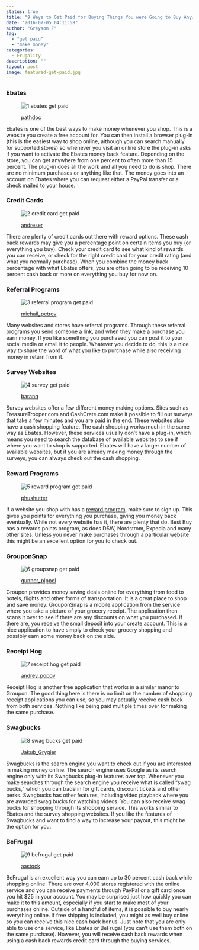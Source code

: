 ```yaml
---
status: true
title: "9 Ways to Get Paid for Buying Things You were Going to Buy Anyway"
date: "2016-07-05 04:11:58"
author: "Greyson F"
tag:
  - "get paid"
  - "make money"
categories:
  - Frugality
description: ""
layout: post
image: featured-get-paid.jpg
---
```


### Ebates

<figure aria-describedby="caption-attachment-3777" class="wp-caption alignnone" id="attachment_3777" style="width: 700px">

![1 ebates get paid](/posts/1-ebates-get-paid.jpg)<figcaption class="wp-caption-text" id="caption-attachment-3777">[pathdoc](https://www.shutterstock.com/pic-241332013/stock-photo-side-profile-happy-smiling-business-woman-working-online-on-computer-earning-money-dollar-bills.html)</figcaption></figure>

Ebates is one of the best ways to make money whenever you shop. This is a website you create a free account for. You can then install a browser plug-in (this is the easiest way to shop online, although you can search manually for supported stores) so whenever you visit an online store the plug-in asks if you want to activate the Ebates money back feature. Depending on the store, you can get anywhere from one percent to often more than 15 percent. The plug-in does all the work and all you need to do is shop. There are no minimum purchases or anything like that. The money goes into an account on Ebates where you can request either a PayPal transfer or a check mailed to your house.

### Credit Cards

<figure aria-describedby="caption-attachment-3779" class="wp-caption alignnone" id="attachment_3779" style="width: 700px">

![2 credit card get paid](/posts/2-credit-card-get-paid.jpg)<figcaption class="wp-caption-text" id="caption-attachment-3779">[andreser](https://www.shutterstock.com/pic-150264458/stock-photo-happy-couple-shopping-and-making-payment-with-a-credit-card.html)</figcaption></figure>

There are plenty of credit cards out there with reward options. These cash back rewards may give you a percentage point on certain items you buy (or everything you buy). Check your credit card to see what kind of rewards you can receive, or check for the right credit card for your credit rating (and what you normally purchase). When you combine the money back percentage with what Ebates offers, you are often going to be receiving 10 percent cash back or more on everything you buy for now on.

### Referral Programs

<figure aria-describedby="caption-attachment-3780" class="wp-caption alignnone" id="attachment_3780" style="width: 700px">

![3 referral program get paid](/posts/3-referral-program-get-paid.jpg)<figcaption class="wp-caption-text" id="caption-attachment-3780">[michail_petrov](https://www.shutterstock.com/pic-310240760/stock-photo--hand-writing-referral-program-with-red-marker-isolated-on-white-background-business-technology.html)</figcaption></figure>

Many websites and stores have referral programs. Through these referral programs you send someone a link, and when they make a purchase you earn money. If you like something you purchased you can post it to your social media or email it to people. Whatever you decide to do, this is a nice way to share the word of what you like to purchase while also receiving money in return from it.

### Survey Websites

<figure aria-describedby="caption-attachment-3781" class="wp-caption alignnone" id="attachment_3781" style="width: 700px">

![4 survey get paid](/posts/4-survey-get-paid.jpg)<figcaption class="wp-caption-text" id="caption-attachment-3781">[baranq](https://www.shutterstock.com/pic-176125589/stock-photo-male-student-taking-some-notes.html)</figcaption></figure>

Survey websites offer a few different money making options. Sites such as TreasureTrooper.com and CashCrate.com make it possible to fill out surveys that take a few minutes and you are paid in the end. These websites also have a cash shopping feature. The cash shopping works much in the same way as Ebates. However, these services usually don’t have a plug-in, which means you need to search the database of available websites to see if where you want to shop is supported. Ebates will have a larger number of available websites, but if you are already making money through the surveys, you can always check out the cash shopping.

### Reward Programs

<figure aria-describedby="caption-attachment-3788" class="wp-caption alignnone" id="attachment_3788" style="width: 700px">

![5 reward program get paid](/posts/5-reward-program-get-paid-1.jpg)<figcaption class="wp-caption-text" id="caption-attachment-3788">[phushutter](https://www.shutterstock.com/pic-327879236/stock-photo-loyalty-program-word-write-on-white-background-by-woman-hand-holding-highlighter-pen.html)</figcaption></figure>

If a website you shop with has a [reward program](https://www.thepennyhoarder.com/cash-back-sites/), make sure to sign up. This gives you points for everything you purchase, giving you money back eventually. While not every website has it, there are plenty that do. Best Buy has a rewards points program, as does DSW, Nordstrom, Expedia and many other sites. Unless you never make purchases through a particular website this might be an excellent option for you to check out.

### GrouponSnap

<figure aria-describedby="caption-attachment-3783" class="wp-caption alignnone" id="attachment_3783" style="width: 700px">

![6 groupsnap get paid](/posts/6-groupsnap-get-paid.jpg)<figcaption class="wp-caption-text" id="caption-attachment-3783">[gunner_pippel](https://www.shutterstock.com/pic-56810611/stock-photo-travel-concept-with-hotel-key-and-tag-or-label.html)</figcaption></figure>

Groupon provides money saving deals online for everything from food to hotels, flights and other forms of transportation. It is a great place to shop and save money. GrouponSnap is a mobile application from the service where you take a picture of your grocery receipt. The application then scans it over to see if there are any discounts on what you purchased. If there are, you receive the small deposit into your create account. This is a nice application to have simply to check your grocery shopping and possibly earn some money back on the side.

### Receipt Hog

<figure aria-describedby="caption-attachment-3784" class="wp-caption alignnone" id="attachment_3784" style="width: 700px">

![7 receipt hog get paid](/posts/7-receipt-hog-get-paid.jpg)<figcaption class="wp-caption-text" id="caption-attachment-3784">[andrey_popov](https://www.shutterstock.com/pic-244879999/stock-photo-pile-of-generic-shopping-receipts-with-costs.html)</figcaption></figure>

Receipt Hog is another free application that works in a similar manor to Groupon. The good thing here is there is no limit on the number of shopping receipt applications you can use, so you may actually receive cash back from both services. Nothing like being paid multiple times over for making the same purchase.

### Swagbucks

<figure aria-describedby="caption-attachment-3785" class="wp-caption alignnone" id="attachment_3785" style="width: 700px">

![8 swag bucks get paid](/posts/8-swag-bucks-get-paid.jpg)<figcaption class="wp-caption-text" id="caption-attachment-3785">[Jakub_Grygier](https://www.shutterstock.com/pic-327209306/stock-photo-perk-word-crowd-from-above.html)</figcaption></figure>

Swagbucks is the search engine you want to check out if you are interested in making money online. The search engine uses Google as its search engine only with its Swagbucks plug-in features over top. Whenever you make searches through the search engine you receive what is called “swag bucks,” which you can trade in for gift cards, discount tickets and other perks. Swagbucks has other features, including video playback where you are awarded swag bucks for watching videos. You can also receive swag bucks for shopping through its shopping service. This works similar to Ebates and the survey shopping websites. If you like the features of Swagbucks and want to find a way to increase your payout, this might be the option for you.

### BeFrugal

<figure aria-describedby="caption-attachment-3786" class="wp-caption alignnone" id="attachment_3786" style="width: 700px">

![9 befrugal get paid](/posts/9-befrugal-get-paid.jpg)<figcaption class="wp-caption-text" id="caption-attachment-3786">[aastock](https://www.shutterstock.com/pic-187213064/stock-photo-coins-in-savings-jar-full-of-money.html)</figcaption></figure>

BeFrugal is an excellent way you can earn up to 30 percent cash back while shopping online. There are over 4,000 stores registered with the online service and you can receive payments through PayPal or a gift card once you hit $25 in your account. You may be surprised just how quickly you can make it to this amount, especially if you start to make most of your purchases online. Outside of a handful of items, it is possible to buy nearly everything online. If free shipping is included, you might as well buy online so you can receive this nice cash back bonus. Just note that you are only able to use one service, like Ebates or BeFrugal (you can’t use them both on the same purchase). However, you will receive cash back rewards when using a cash back rewards credit card through the buying services.
